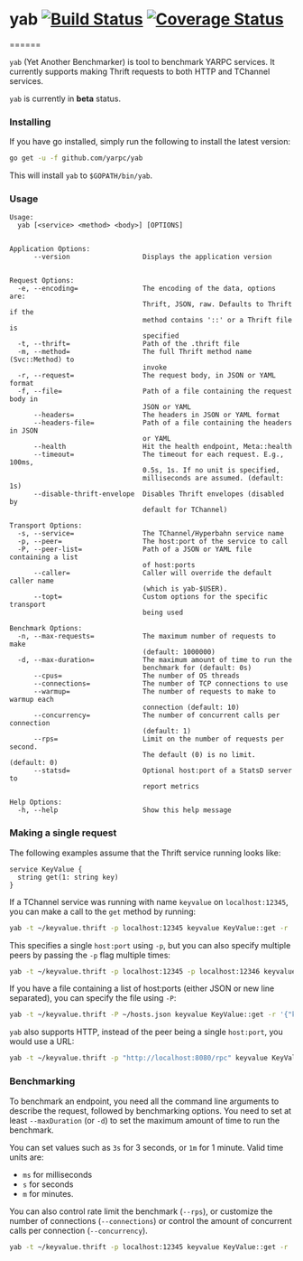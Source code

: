 # yab [![Build Status][ci-img]][ci] [![Coverage Status][cov-img]][cov]
======

`yab` (Yet Another Benchmarker) is tool to benchmark YARPC services. It currently
supports making Thrift requests to both HTTP and TChannel services.

`yab` is currently in **beta** status.


### Installing

If you have go installed, simply run the following to install the latest version:
```bash
go get -u -f github.com/yarpc/yab
```

This will install `yab` to `$GOPATH/bin/yab`.

### Usage

```
Usage:
  yab [<service> <method> <body>] [OPTIONS]


Application Options:
      --version                  Displays the application version


Request Options:
  -e, --encoding=                The encoding of the data, options are:
                                 Thrift, JSON, raw. Defaults to Thrift if the
                                 method contains '::' or a Thrift file is
                                 specified
  -t, --thrift=                  Path of the .thrift file
  -m, --method=                  The full Thrift method name (Svc::Method) to
                                 invoke
  -r, --request=                 The request body, in JSON or YAML format
  -f, --file=                    Path of a file containing the request body in
                                 JSON or YAML
      --headers=                 The headers in JSON or YAML format
      --headers-file=            Path of a file containing the headers in JSON
                                 or YAML
      --health                   Hit the health endpoint, Meta::health
      --timeout=                 The timeout for each request. E.g., 100ms,
                                 0.5s, 1s. If no unit is specified,
                                 milliseconds are assumed. (default: 1s)
      --disable-thrift-envelope  Disables Thrift envelopes (disabled by
                                 default for TChannel)

Transport Options:
  -s, --service=                 The TChannel/Hyperbahn service name
  -p, --peer=                    The host:port of the service to call
  -P, --peer-list=               Path of a JSON or YAML file containing a list
                                 of host:ports
      --caller=                  Caller will override the default caller name
                                 (which is yab-$USER).
      --topt=                    Custom options for the specific transport
                                 being used

Benchmark Options:
  -n, --max-requests=            The maximum number of requests to make
                                 (default: 1000000)
  -d, --max-duration=            The maximum amount of time to run the
                                 benchmark for (default: 0s)
      --cpus=                    The number of OS threads
      --connections=             The number of TCP connections to use
      --warmup=                  The number of requests to make to warmup each
                                 connection (default: 10)
      --concurrency=             The number of concurrent calls per connection
                                 (default: 1)
      --rps=                     Limit on the number of requests per second.
                                 The default (0) is no limit. (default: 0)
      --statsd=                  Optional host:port of a StatsD server to
                                 report metrics

Help Options:
  -h, --help                     Show this help message
```

### Making a single request

The following examples assume that the Thrift service running looks like:
```thrift
service KeyValue {
  string get(1: string key)
}
```

If a TChannel service was running with name `keyvalue` on `localhost:12345`, you can
make a call to the `get` method by running:

```bash
yab -t ~/keyvalue.thrift -p localhost:12345 keyvalue KeyValue::get -r '{"key": "hello"}'
```

This specifies a single `host:port` using `-p`, but you can also specify multiple peers
by passing the `-p` flag multiple times:
```bash
yab -t ~/keyvalue.thrift -p localhost:12345 -p localhost:12346 keyvalue KeyValue::get -r '{"key": "hello"}'
```

If you have a file containing a list of host:ports (either JSON or new line separated), you can
specify the file using `-P`:
```bash
yab -t ~/keyvalue.thrift -P ~/hosts.json keyvalue KeyValue::get -r '{"key": "hello"}'
```

`yab` also supports HTTP, instead of the peer being a single `host:port`, you would use a URL:
```bash
yab -t ~/keyvalue.thrift -p "http://localhost:8080/rpc" keyvalue KeyValue::get -r '{"key": "hello"}'
```

### Benchmarking

To benchmark an endpoint, you need all the command line arguments to describe the request,
followed by benchmarking options. You need to set at least `--maxDuration` (or `-d`) to
set the maximum amount of time to run the benchmark.

You can set values such as `3s` for 3 seconds, or `1m` for 1 minute. Valid time units are:
 * `ms` for milliseconds
 * `s` for seconds
 * `m` for minutes.

You can also control rate limit the benchmark (`--rps`), or customize the number of
connections (`--connections`) or control the amount of concurrent calls per
connection (`--concurrency`).

```bash
yab -t ~/keyvalue.thrift -p localhost:12345 keyvalue KeyValue::get -r '{"key": "hello"}' -d 5s --rps 100 --connections 4
```

[ci-img]: https://travis-ci.org/yarpc/yab.svg?branch=master
[ci]: https://travis-ci.org/yarpc/yab
[cov-img]: https://coveralls.io/repos/github/yarpc/yab/badge.svg?branch=master
[cov]: https://coveralls.io/github/yarpc/yab?branch=master
